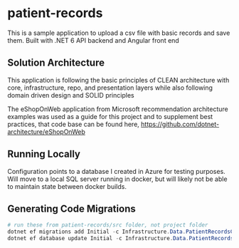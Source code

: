 # patient-records
This is a sample application to upload a csv file with basic records and save them. Built with .NET 6 API backend and Angular front end

## Solution Architecture

This application is following the basic principles of CLEAN architecture with core, infrastructure, repo, and presentation layers while also following domain driven design and SOLID principles

The eShopOnWeb application from Microsoft recommendation architecture examples was used as a guide for this project and to supplement best practices, that code base can be found here, https://github.com/dotnet-architecture/eShopOnWeb

## Running Locally

Configuration points to a database I created in Azure for testing purposes. Will move to a local SQL server running in docker, but will likely not be able to maintain state between docker builds.

## Generating Code Migrations

```powershell
# run these from patient-records/src folder, not project folder
dotnet ef migrations add Initial -c Infrastructure.Data.PatientRecordsContext -p Infrastructure -s API -o Data/Migrations
dotnet ef database update Initial -c Infrastructure.Data.PatientRecordsContext -p Infrastructure -s API
```
